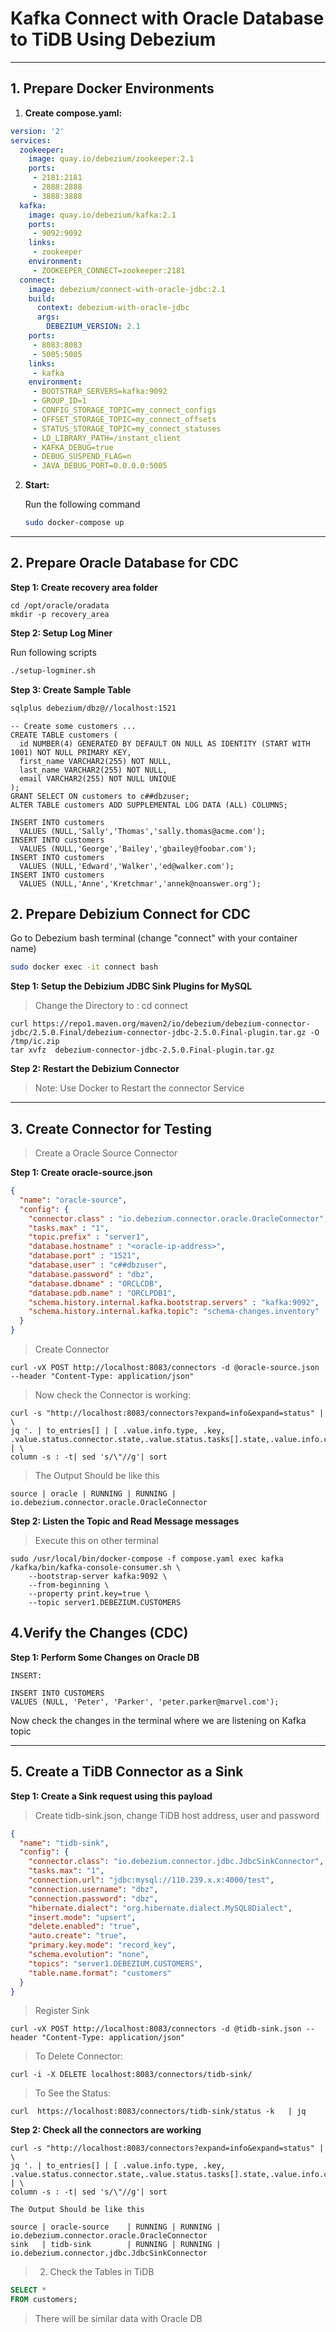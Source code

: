 # Kafka Connect with Oracle Database to TiDB Using Debezium

---
## 1. Prepare Docker Environments

1. **Create compose.yaml:**

```yml
version: '2'
services:
  zookeeper:
    image: quay.io/debezium/zookeeper:2.1
    ports:
     - 2181:2181
     - 2888:2888
     - 3888:3888
  kafka:
    image: quay.io/debezium/kafka:2.1
    ports:
     - 9092:9092
    links:
     - zookeeper
    environment:
     - ZOOKEEPER_CONNECT=zookeeper:2181
  connect:
    image: debezium/connect-with-oracle-jdbc:2.1
    build:
      context: debezium-with-oracle-jdbc
      args:
        DEBEZIUM_VERSION: 2.1
    ports:
     - 8083:8083
     - 5005:5005
    links:
     - kafka
    environment:
     - BOOTSTRAP_SERVERS=kafka:9092
     - GROUP_ID=1
     - CONFIG_STORAGE_TOPIC=my_connect_configs
     - OFFSET_STORAGE_TOPIC=my_connect_offsets
     - STATUS_STORAGE_TOPIC=my_connect_statuses
     - LD_LIBRARY_PATH=/instant_client
     - KAFKA_DEBUG=true
     - DEBUG_SUSPEND_FLAG=n
     - JAVA_DEBUG_PORT=0.0.0.0:5005
```

2. **Start:**

   Run the following command
   ```bash
   sudo docker-compose up
   ```

---

## 2. Prepare Oracle Database for CDC

**Step 1: Create recovery area folder**

```
cd /opt/oracle/oradata
mkdir -p recovery_area
```

**Step 2: Setup Log Miner**

Run following scripts

```bash
./setup-logminer.sh
```

**Step 3: Create Sample Table**


```bash
sqlplus debezium/dbz@//localhost:1521
```

```
-- Create some customers ...
CREATE TABLE customers (
  id NUMBER(4) GENERATED BY DEFAULT ON NULL AS IDENTITY (START WITH 1001) NOT NULL PRIMARY KEY,
  first_name VARCHAR2(255) NOT NULL,
  last_name VARCHAR2(255) NOT NULL,
  email VARCHAR2(255) NOT NULL UNIQUE
);
GRANT SELECT ON customers to c##dbzuser;
ALTER TABLE customers ADD SUPPLEMENTAL LOG DATA (ALL) COLUMNS;

INSERT INTO customers
  VALUES (NULL,'Sally','Thomas','sally.thomas@acme.com');
INSERT INTO customers
  VALUES (NULL,'George','Bailey','gbailey@foobar.com');
INSERT INTO customers
  VALUES (NULL,'Edward','Walker','ed@walker.com');
INSERT INTO customers
  VALUES (NULL,'Anne','Kretchmar','annek@noanswer.org');
```

## 2. Prepare Debizium Connect for CDC

Go to Debezium bash terminal (change "connect" with your container name)

```bash
sudo docker exec -it connect bash
```

**Step 1: Setup the Debizium JDBC Sink Plugins for MySQL**

> Change the Directory to : cd connect

```shell
curl https://repo1.maven.org/maven2/io/debezium/debezium-connector-jdbc/2.5.0.Final/debezium-connector-jdbc-2.5.0.Final-plugin.tar.gz -O /tmp/ic.zip
tar xvfz  debezium-connector-jdbc-2.5.0.Final-plugin.tar.gz
```

**Step 2: Restart the Debizium Connector**
> Note: Use Docker to Restart the connector Service


---

## 3. Create Connector for Testing

> Create a Oracle Source Connector

**Step 1: Create oracle-source.json**


```json
{
  "name": "oracle-source",
  "config": {
    "connector.class" : "io.debezium.connector.oracle.OracleConnector",
    "tasks.max" : "1",
    "topic.prefix" : "server1",
    "database.hostname" : "<oracle-ip-address>",
    "database.port" : "1521",
    "database.user" : "c##dbzuser",
    "database.password" : "dbz",
    "database.dbname" : "ORCLCDB",
    "database.pdb.name" : "ORCLPDB1",
    "schema.history.internal.kafka.bootstrap.servers" : "kafka:9092",
    "schema.history.internal.kafka.topic": "schema-changes.inventory"
  }
}
```
> Create Connector

```shell
curl -vX POST http://localhost:8083/connectors -d @oracle-source.json --header "Content-Type: application/json"
```

> Now check the Connector is working:

```shell
curl -s "http://localhost:8083/connectors?expand=info&expand=status" | \
jq '. | to_entries[] | [ .value.info.type, .key, .value.status.connector.state,.value.status.tasks[].state,.value.info.config."connector.class"]|join(":|:")' | \
column -s : -t| sed 's/\"//g'| sort
```

> The Output Should be like this

```text
source | oracle | RUNNING | RUNNING | io.debezium.connector.oracle.OracleConnector
```

**Step 2: Listen the Topic and Read Message messages**

> Execute this on other terminal

```shell
sudo /usr/local/bin/docker-compose -f compose.yaml exec kafka /kafka/bin/kafka-console-consumer.sh \
    --bootstrap-server kafka:9092 \
    --from-beginning \
    --property print.key=true \
    --topic server1.DEBEZIUM.CUSTOMERS
```


## 4.Verify the Changes (CDC)

**Step 1: Perform Some Changes on Oracle DB**

`INSERT: `

```oracle
INSERT INTO CUSTOMERS
VALUES (NULL, 'Peter', 'Parker', 'peter.parker@marvel.com');
```

Now check the changes in the terminal where we are listening on Kafka topic

---

## 5. Create a TiDB Connector as a Sink


**Step 1: Create a Sink request using this payload**

> Create tidb-sink.json, change TiDB host address, user and password

```json
{
  "name": "tidb-sink",
  "config": {
    "connector.class": "io.debezium.connector.jdbc.JdbcSinkConnector",
    "tasks.max": "1",
    "connection.url": "jdbc:mysql://110.239.x.x:4000/test",
    "connection.username": "dbz",
    "connection.password": "dbz",
    "hibernate.dialect": "org.hibernate.dialect.MySQL8Dialect",
    "insert.mode": "upsert",
    "delete.enabled": "true",
    "auto.create": "true",
    "primary.key.mode": "record_key",
    "schema.evolution": "none",
    "topics": "server1.DEBEZIUM.CUSTOMERS",
    "table.name.format": "customers"
  }
}
```

> Register Sink

```
curl -vX POST http://localhost:8083/connectors -d @tidb-sink.json --header "Content-Type: application/json"
```


> To Delete Connector:
```
curl -i -X DELETE localhost:8083/connectors/tidb-sink/
```

> To See the Status:

```
curl  https://localhost:8083/connectors/tidb-sink/status -k   | jq
```

**Step 2: Check all the connectors are working**

```shell
curl -s "http://localhost:8083/connectors?expand=info&expand=status" | \
jq '. | to_entries[] | [ .value.info.type, .key, .value.status.connector.state,.value.status.tasks[].state,.value.info.config."connector.class"]|join(":|:")' | \
column -s : -t| sed 's/\"//g'| sort
```

`The Output Should be like this `

```text
source | oracle-source    | RUNNING | RUNNING | io.debezium.connector.oracle.OracleConnector
sink   | tidb-sink        | RUNNING | RUNNING | io.debezium.connector.jdbc.JdbcSinkConnector
```


> 2. Check the Tables in TiDB

```sql
SELECT *
FROM customers;
```

> There will be similar data with Oracle DB


